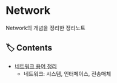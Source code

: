 # Network

Network의 개념을 정리한 정리노트

## 🏷️ Contents

- [네트워크 용어 정리](https://github.com/hanbinleejoy/daily-dev-log/blob/master/network/1_network_%EC%9A%A9%EC%96%B4%EC%A0%95%EB%A6%AC.md)
  - 네트워크: 시스템, 인터페이스, 전송매체

